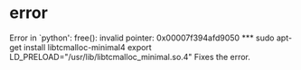 # error
Error in `python': free(): invalid pointer: 0x00007f394afd9050 ***
sudo apt-get install libtcmalloc-minimal4
export LD_PRELOAD="/usr/lib/libtcmalloc_minimal.so.4"
Fixes the error.
